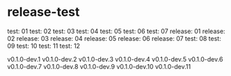 # release-test

test: 01
test: 02
test: 03
test: 04
test: 05
test: 06
test: 07
release: 01
release: 02
release: 03
release: 04
release: 05
release: 06
release: 07
test: 08
test: 09
test: 10
test: 11
test: 12

v0.1.0-dev.1
v0.1.0-dev.2
v0.1.0-dev.3
v0.1.0-dev.4
v0.1.0-dev.5
v0.1.0-dev.6
v0.1.0-dev.7
v0.1.0-dev.8
v0.1.0-dev.9
v0.1.0-dev.10
v0.1.0-dev.11
